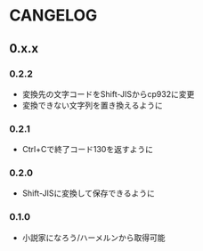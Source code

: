 # CANGELOG

## 0.x.x

### 0.2.2

* 変換先の文字コードをShift-JISからcp932に変更
* 変換できない文字列を置き換えるように

### 0.2.1

* Ctrl+Cで終了コード130を返すように

### 0.2.0

* Shift-JISに変換して保存できるように

### 0.1.0

* 小説家になろう/ハーメルンから取得可能
